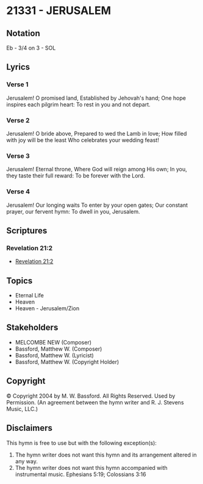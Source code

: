 # 21331 - JERUSALEM

## Notation

Eb - 3/4 on 3 - SOL

## Lyrics

### Verse 1

Jerusalem!  O promised land, Established by Jehovah's hand; One hope inspires each pilgrim heart:  To rest in you and not depart.

### Verse 2

Jerusalem!  O bride above, Prepared to wed the Lamb in love; How filled with joy will be the least Who celebrates your wedding feast!

### Verse 3

Jerusalem!  Eternal throne, Where God will reign among His own; In you, they taste their full reward:  To be forever with the Lord.

### Verse 4

Jerusalem!  Our longing waits To enter by your open gates; Our constant prayer, our fervent hymn:  To dwell in you, Jerusalem.


## Scriptures

### Revelation 21:2

- [Revelation 21:2](https://www.biblegateway.com/passage/?search=Revelation%2021%3A2)


## Topics

- Eternal Life
- Heaven
- Heaven - Jerusalem/Zion

## Stakeholders

- MELCOMBE NEW (Composer)
- Bassford, Matthew W. (Composer)
- Bassford, Matthew W. (Lyricist)
- Bassford, Matthew W. (Copyright Holder)

## Copyright

© Copyright 2004 by M. W. Bassford. All Rights Reserved. Used by Permission.
(An agreement between the hymn writer and R. J. Stevens Music, LLC.)

## Disclaimers

This hymn is free to use but with the following exception(s):
1. The hymn writer does not want this hymn and its arrangement altered in any way.
2. The hymn writer does not want this hymn accompanied with instrumental music.
Ephesians 5:19; Colossians 3:16

